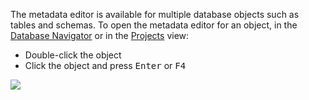The metadata editor is available for multiple database objects such as tables and schemas. To open the metadata editor for an object, in the [Database Navigator](https://github.com/serge-rider/dbeaver/wiki/Database-Navigator) or in the [Projects](https://github.com/serge-rider/dbeaver/wiki/Projects) view:
* Double-click the object
* Click the object and press <kbd>Enter</kbd> or <kbd>F4</kbd>

<img src="https://www.dropbox.com/s/z9nuxd6grbtzzwz/DB%20Object%20editor.png?raw=1"/>